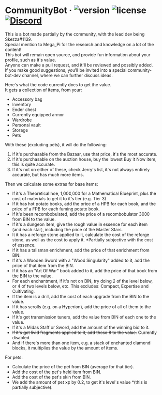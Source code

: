 # CommunityBot &middot; ![version](https://img.shields.io/badge/Version-0.8.0-brightgreen.svg?style=flat-square) ![license](https://img.shields.io/badge/License-MIT-brightgreen.svg?style=flat-square) [![Discord](https://img.shields.io/discord/571681282652766208.svg?style=flat-square&logo=discord&label=HypixelSkyblock&colorA=7289DA&colorB=2C2F33)](https://discord.gg/HypixelSkyblock)

This is a bot made partially by the community, with the lead dev being Skezza#1139.\
Special mention to Mega_Pi for the research and knowledge on a lot of the content!\
This bot will remain open source, and provide fun information about your profile, such as it's value.\
Anyone can make a pull request, and it'll be reviewed and possibly added.\
If you make good suggestions, you'll be invited into a special community-bot-dev channel, where we can further discuss ideas.

Here's what the code currently does to get the value.\
It gets a collection of items, from your:
- Accessory bag
- Inventory
- Ender chest
- Currently equipped armor
- Wardrobe
- Personal vault
- Storage
- Pets

With these (excluding pets), it will do the following:
1. If it's purchasable from the Bazaar, use that price, it's the most accurate.
2. If it's purchasable on the auction house, buy the lowest Buy It Now item, this is quite accurate.
3. If it's not on either of these, check Jerry's list, it's not always entirely accurate, but has much more items.

Then we calculate some extras for base items:
- If it's a Theoretical hoe, 1,000,000 for a Mathematical Blueprint, plus the cost of materials to get it to it's tier (e.g. Tier 3)
- If it has hot potato books, add the price of a HPB for each book, and the price of a FPB for each fuming potato book.
- If it's been recombobulated, add the price of a recombobulator 3000 from BIN to the value.
- If it's a dungeon item, give the rough value in essence for each item (and each star), including the price of the Master Stars.
- It it has a reforge stone applied to it, calculate the cost of the reforge stone, as well as the cost to apply it. *Partially subjective with the cost of essence.
- If it has a talisman enrichment, add the price of that enrichment from BIN.
- If it's a Wooden Sword with a "Wood Singularity" added to it, add the price of that item from the BIN.
- If it has an "Art Of War" book added to it, add the price of that book from the BIN to the value.
- For each enchantment, if it's not on BIN, try doing 2 of the level below, or 4 of two levels below, etc. This excludes: Compact, Expertise and Cultivating.
- If the item is a drill, add the cost of each upgrade from the BIN to the value.
- If it has scrolls (e.g. on a Hyperion), add the price of all of them to the value.
- If it's got transmission tuners, add the value from BIN of each one to the value.
- If it's a Midas Staff or Sword, add the amount of the winning bid to it.
- ~~If it's got livid fragments applied to it, add those 8 to the value.~~ Currently disabled.
- And if there's more than one item, e.g. a stack of enchanted diamond blocks, it multiplies the value by the amount of items.

For pets:
- Calculate the price of the pet from BIN (average for that tier).
- Add the cost of the pet's held item from BIN.
- Add the cost of the pet's skin from BIN.
- We add the amount of pet xp by 0.2, to get it's level's value *(this is partially subjective).
